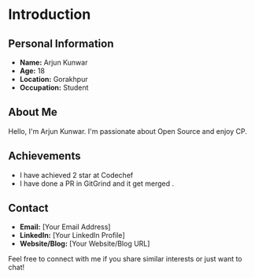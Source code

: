 # Introduction

## Personal Information
- **Name:** Arjun Kunwar
- **Age:** 18
- **Location:** Gorakhpur
- **Occupation:** Student

## About Me
Hello, I'm Arjun Kunwar. I'm passionate about Open Source and enjoy CP.

## Achievements
- I have achieved 2 star at Codechef 
- I have done a PR in GitGrind and it get merged .

## Contact
- **Email:** [Your Email Address]
- **LinkedIn:** [Your LinkedIn Profile]
- **Website/Blog:** [Your Website/Blog URL]

Feel free to connect with me if you share similar interests or just want to chat!
